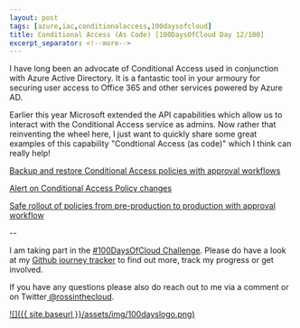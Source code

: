 ```yaml
---
layout: post
tags: [azure,iac,conditionalaccess,100daysofcloud]
title: Conditional Access (As Code) [100DaysOfCloud Day 12/100] 
excerpt_separator: <!--more-->
---
```


I have long been an advocate of Conditional Access used in conjunction with Azure Active Directory. It is a fantastic tool in your armoury for securing user access to Office 365 and other services powered by Azure AD.

Earlier this year Microsoft extended the API capabilities which allow us to interact with the Conditional Access service as admins. Now rather that reinventing the wheel here, I just want to quickly share some great examples of this capability "Condtional Access (as code)" which I think can really help!

<a href="https://github.com/Azure-Samples/azure-ad-conditional-access-apis/tree/main/05-manage/01-backup-restore" target="_blank">Backup and restore Conditional Access policies with approval workflows</a> 

<a href="https://github.com/Azure-Samples/azure-ad-conditional-access-apis/blob/main/04-monitor/readme.md" target="_blank">Alert on Conditional Access Policy changes</a>

<a href="https://github.com/Azure-Samples/azure-ad-conditional-access-apis/blob/main/02-test/readme.md" target="_blank">Safe rollout of policies from pre-production to production with approval workflow</a>

--

I am taking part in the <a href="https://100daysofcloud.com/" target="_blank">#100DaysOfCloud Challenge</a>. Please do have a look at my <a href="https://github.com/rossinthecloud/100DaysOfCloud" target="_blank">Github journey tracker</a> to find out more, track my progress or get involved.

If you have any questions please also do reach out to me via a comment or on Twitter<a href="https://www.twitter.com/rossinthecloud" target="_blank"> @rossinthecloud</a>.

<a href="https://github.com/rossinthecloud/100DaysOfCloud" target="_blank">![]({{ site.baseurl }}/assets/img/100dayslogo.png)</a>

